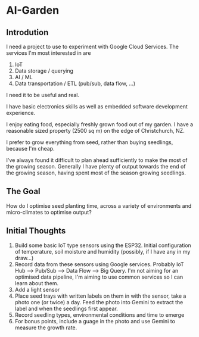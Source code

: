 # AI-Garden

## Introdution

I need a project to use to experiment with Google Cloud Services. The services I'm most interested in are

1. IoT
1. Data storage / querying
1. AI / ML
1. Data transportation / ETL (pub/sub, data flow, ...)

I need it to be useful and real.

I have basic electronics skills as well as embedded software development experience.

I enjoy eating food, especially freshly grown food out of my garden. I have a reasonable sized property (2500 sq m) on the edge of Christchurch, NZ.

I prefer to grow everything from seed, rather than buying seedlings, because I'm cheap.

I've always found it difficult to plan ahead sufficiently to make the most of the growing season. Generally I have plenty of output towards the end of the growing season, having spent most of the season growing seedlings.

## The Goal

How do I optimise seed planting time, across a variety of environments and micro-climates to optimise output?

## Initial Thoughts

1. Build some basic IoT type sensors using the ESP32. Initial configuration of temperature, soil moisture and humidity (possibly, if I have any in my draw...)
2. Record data from these sensors using Google services. Probably IoT Hub --> Pub/Sub --> Data Flow --> Big Query. I'm not aiming for an optimised data pipeline, I'm aiming to use common services so I can learn about them.
3. Add a light sensor
4. Place seed trays with written labels on them in with the sensor, take a photo one (or twice) a day. Feed the photo into Gemini to extract the label and when the seedlings first appear.
5. Record seedling types, environmental conditions and time to emerge
6. For bonus points, include a guage in the photo and use Gemini to measure the growth rate.
